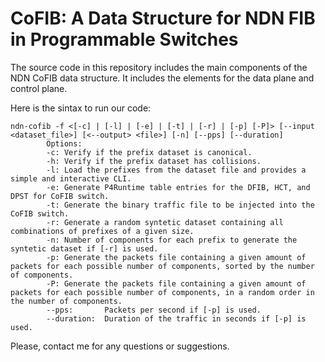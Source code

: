 # CoFIB: A Data Structure for NDN FIB in Programmable Switches

The source code in this repository includes the main components of the NDN CoFIB data structure. It includes the elements for the data plane and control plane.

Here is the sintax to run our code:

```
ndn-cofib -f <[-c] | [-l] | [-e] | [-t] | [-r] | [-p] [-P]> [--input <dataset_file>] [<--output> <file>] [-n] [--pps] [--duration]
        Options:
        -c: Verify if the prefix dataset is canonical.
        -h: Verify if the prefix dataset has collisions.
        -l: Load the prefixes from the dataset file and provides a simple and interactive CLI.
        -e: Generate P4Runtime table entries for the DFIB, HCT, and DPST for CoFIB switch.
        -t: Generate the binary traffic file to be injected into the CoFIB switch.
        -r: Generate a random syntetic dataset containing all combinations of prefixes of a given size.
        -n: Number of components for each prefix to generate the syntetic dataset if [-r] is used.
        -p: Generate the packets file containing a given amount of packets for each possible number of components, sorted by the number of components.
        -P: Generate the packets file containing a given amount of packets for each possible number of components, in a random order in the number of components.
        --pps:       Packets per second if [-p] is used.
        --duration:  Duration of the traffic in seconds if [-p] is used.
```

Please, contact me for any questions or suggestions.

